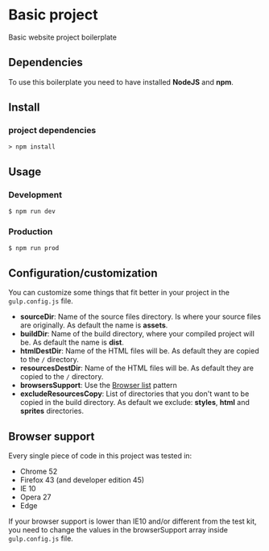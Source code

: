 # Basic project
Basic website project boilerplate

## Dependencies
To use this boilerplate you need to have installed **NodeJS** and **npm**.  

## Install
### project dependencies
```
> npm install
```

## Usage

### Development
```
$ npm run dev
```
### Production
```
$ npm run prod
```

## Configuration/customization  
You can customize some things that fit better in your project in the `gulp.config.js` file. 

- **sourceDir**: Name of the source files directory.  Is where your source files are originally. As default the name is **assets**. 
- **buildDir**: Name of the build directory, where your compiled project will be. As default the name is **dist**.
- **htmlDestDir**: Name of the HTML files will be. As default they are copied to the `/` directory.
- **resourcesDestDir**: Name of the HTML files will be. As default they are copied to the `/` directory. 
- **browsersSupport**: Use the [Browser list]() pattern
- **excludeResourcesCopy**: List of directories that you don't want to be copied in the build directory. As default we exclude: **styles**, **html** and **sprites** directories.

## Browser support
Every single piece of code in this project was tested in:

- Chrome 52  
- Firefox 43 (and developer edition 45)  
- IE 10  
- Opera 27  
- Edge  

If your browser support is lower than IE10 and/or different from the test kit, you need to change the values in the browserSupport array inside `gulp.config.js` file.  
